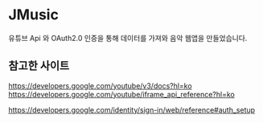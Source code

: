 # JMusic
유튜브 Api 와 OAuth2.0 인증을 통해 데이터를 가져와 음악 웹앱을 만들었습니다.

## 참고한 사이트
https://developers.google.com/youtube/v3/docs?hl=ko
https://developers.google.com/youtube/iframe_api_reference?hl=ko

https://developers.google.com/identity/sign-in/web/reference#auth_setup
